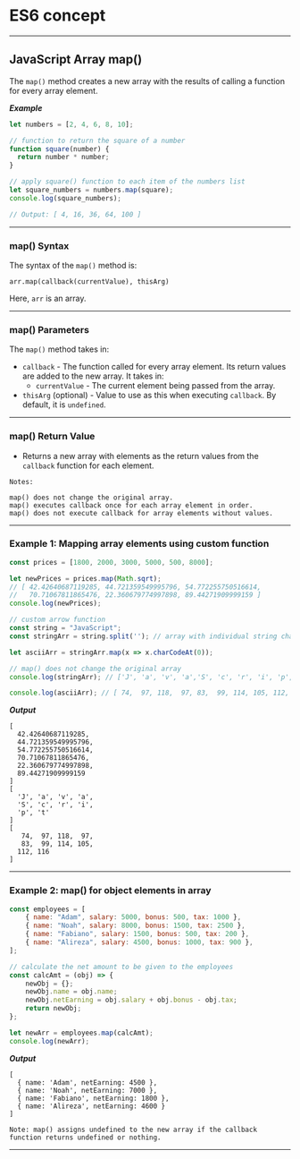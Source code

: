 # ES6 concept
---
## JavaScript Array map()

The ```map()``` method creates a new array with the results of calling a function for every array element.

***Example***

```js
let numbers = [2, 4, 6, 8, 10];

// function to return the square of a number
function square(number) {
  return number * number;
}

// apply square() function to each item of the numbers list
let square_numbers = numbers.map(square);
console.log(square_numbers);

// Output: [ 4, 16, 36, 64, 100 ]
```

---

### map() Syntax

The syntax of the ```map()``` method is:

```
arr.map(callback(currentValue), thisArg)
```

Here, ```arr``` is an array.

---

### map() Parameters

The ```map()``` method takes in:

- ```callback``` - The function called for every array element. Its return values are added to the new array. It takes in:
    - ```currentValue``` - The current element being passed from the array.
- ```thisArg``` (optional) - Value to use as this when executing ```callback```. By default, it is ```undefined```.

---

### map() Return Value

- Returns a new array with elements as the return values from the ```callback``` function for each element.

```
Notes:

map() does not change the original array.
map() executes callback once for each array element in order.
map() does not execute callback for array elements without values.
```

---

### Example 1: Mapping array elements using custom function

```js
const prices = [1800, 2000, 3000, 5000, 500, 8000];

let newPrices = prices.map(Math.sqrt);
// [ 42.42640687119285, 44.721359549995796, 54.772255750516614,
//   70.71067811865476, 22.360679774997898, 89.44271909999159 ]
console.log(newPrices);

// custom arrow function
const string = "JavaScript";
const stringArr = string.split(''); // array with individual string character

let asciiArr = stringArr.map(x => x.charCodeAt(0));

// map() does not change the original array
console.log(stringArr); // ['J', 'a', 'v', 'a','S', 'c', 'r', 'i', 'p', 't']

console.log(asciiArr); // [ 74,  97, 118,  97, 83,  99, 114, 105, 112, 116 ]
```

***Output***


```
[
  42.42640687119285,
  44.721359549995796,
  54.772255750516614,
  70.71067811865476,
  22.360679774997898,
  89.44271909999159
]
[
  'J', 'a', 'v', 'a',
  'S', 'c', 'r', 'i',
  'p', 't'
]
[
   74,  97, 118,  97,
   83,  99, 114, 105,
  112, 116
]
```

---

### Example 2: map() for object elements in array

```js
const employees = [
    { name: "Adam", salary: 5000, bonus: 500, tax: 1000 },
    { name: "Noah", salary: 8000, bonus: 1500, tax: 2500 },
    { name: "Fabiano", salary: 1500, bonus: 500, tax: 200 },
    { name: "Alireza", salary: 4500, bonus: 1000, tax: 900 },
];

// calculate the net amount to be given to the employees
const calcAmt = (obj) => {
    newObj = {};
    newObj.name = obj.name;
    newObj.netEarning = obj.salary + obj.bonus - obj.tax;
    return newObj;
};

let newArr = employees.map(calcAmt);
console.log(newArr);
```

***Output***

```
[
  { name: 'Adam', netEarning: 4500 },
  { name: 'Noah', netEarning: 7000 },
  { name: 'Fabiano', netEarning: 1800 },
  { name: 'Alireza', netEarning: 4600 }
]
```

```
Note: map() assigns undefined to the new array if the callback function returns undefined or nothing.
```

---













